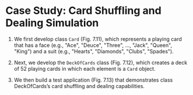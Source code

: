 # Case Study: Card Shuffling and Dealing Simulation

1. We first develop class `Card` (Fig. 7.11), which represents a playing card that has a face
(e.g., "Ace", "Deuce", "Three", …, "Jack", "Queen", "King") and a suit (e.g., "Hearts", "Diamonds", "Clubs", "Spades").

2. Next, we develop the `DeckOfCards` class (Fig. 7.12), which creates a deck of 52 playing cards in which each element is a `Card` object.

3. We then build a test application (Fig. 7.13) that demonstrates class DeckOfCards’s card shuffling
and dealing capabilities.